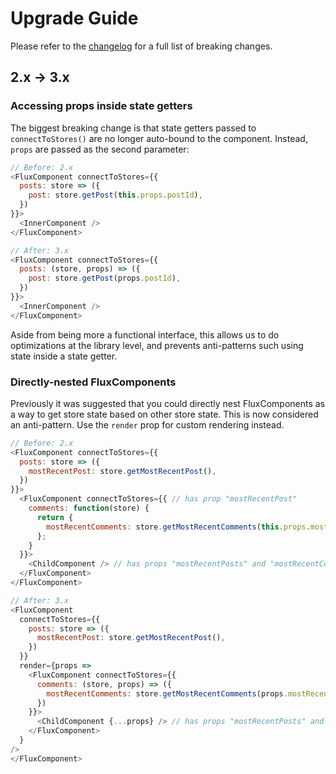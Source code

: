 Upgrade Guide
=============

Please refer to the [changelog](/CHANGELOG.md) for a full list of breaking changes.

2.x -> 3.x
----------

### Accessing props inside state getters

The biggest breaking change is that state getters passed to `connectToStores()` are no longer auto-bound to the component. Instead, `props` are passed as the second parameter:

```js
// Before: 2.x
<FluxComponent connectToStores={{
  posts: store => ({
    post: store.getPost(this.props.postId),
  })
}}>
  <InnerComponent />
</FluxComponent>

// After: 3.x
<FluxComponent connectToStores={{
  posts: (store, props) => ({
    post: store.getPost(props.postId),
  })
}}>
  <InnerComponent />
</FluxComponent>
```

Aside from being more a functional interface, this allows us to do optimizations at the library level, and prevents anti-patterns such using state inside a state getter.

### Directly-nested FluxComponents

Previously it was suggested that you could directly nest FluxComponents as a way to get store state based on other store state. This is now considered an anti-pattern. Use the `render` prop for custom rendering instead.

```js
// Before: 2.x
<FluxComponent connectToStores={{
  posts: store => ({
    mostRecentPost: store.getMostRecentPost(),
  })
}}>
  <FluxComponent connectToStores={{ // has prop "mostRecentPost"
    comments: function(store) {
      return {
        mostRecentComments: store.getMostRecentComments(this.props.mostRecentPost.id)
      };
    }
  }}>
    <ChildComponent /> // has props "mostRecentPosts" and "mostRecentComments"
  </FluxComponent>
</FluxComponent>

// After: 3.x
<FluxComponent
  connectToStores={{
    posts: store => ({
      mostRecentPost: store.getMostRecentPost(),
    })
  }}
  render={props =>
    <FluxComponent connectToStores={{
      comments: (store, props) => ({
        mostRecentComments: store.getMostRecentComments(props.mostRecentPost.id)
      })
    }}>
      <ChildComponent {...props} /> // has props "mostRecentPosts" and "mostRecentComments"
    </FluxComponent>
  }
/>
</FluxComponent>
```
